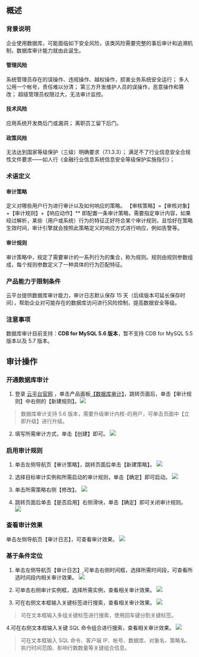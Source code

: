 ## 概述

### 背景说明

企业使用数据库，可能面临如下安全风险，该类风险需要完整的事后审计和追溯机制，数据库审计能力就由此诞生。

#### 管理风险
系统管理员存在的误操作、违规操作、越权操作，损害业务系统安全运行； 
多人公用一个帐号，责任难以分清；
第三方开发维护人员的误操作，恶意操作和篡改； 
超级管理员权限过大，无法审计监控。

#### 技术风险
应用系统开发商后门或漏洞； 
离职员工留下后门。

#### 政策风险 
无法达到国家等级保护（三级）明确要求（7.1.3.3）；
满足不了行业信息安全合规性文件要求——如人行《金融行业信息系统信息安全等级保护实施指引》；
### 术语定义

#### 审计策略
定义对哪些用户行为进行审计以及如何响应的策略。 【审核策略】=【审核对象】+【审计规则】+【响应动作】** 即配置一条审计策略，需要指定审计内容，如果经过解析，某些（用户或系统）行为的特征正好符合某个审计规则，且恰好在策略生效时间，审计引擎就会按照此策略定义的响应方式进行响应，例如告警等。

#### 审计规则
审计策略中，规定了需要审计的一系列行为的集合，称为规则。规则由规则参数组成，每个规则参数定义了一种具体的行为匹配特征。

### 产品能力于限制条件

云平台提供数据库审计能力，审计日志默认保存 15 天（后续版本可延长保存时间），帮助企业对可能存在的数据库访问进行风险控制，提高数据安全等级。

### 注意事项
数据库审计目前支持：**CDB for MySQL 5.6 版本**，暂不支持 CDB for MySQL 5.5 版本以及 5.7 版本。

## 审计操作
### 开通数据库审计
1. 登录 [云平台官网](http://tcecqpoc.fsphere.cn/) ，单击产品面板[【数据库审计】](http://console.tce.fsphere.cn/cda/)，跳转页面后，单击【审计规则】中右侧的【新建规则】。![](http://imgcache.tcecqpoc.fsphere.cn/image/mc.qcloudimg.com/static/img/bcb75c4926edc197835c27248e35a10f/image.png)
>数据库审计支持 5.6 版本，需要升级审计内核-的用户，可单击页面中【立即升级】进行升级。

2. 填写所需审计方式，单击【创建】即可。
![](http://imgcache.tcecqpoc.fsphere.cn/image/mc.qcloudimg.com/static/img/a4da9406bc2a2b15d48909210878fbcb/image.png)

### 启用审计规则
1. 单击左侧导航页【审计策略】，跳转页面后单击【新建策略】。
![](http://imgcache.tcecqpoc.fsphere.cn/image/mc.qcloudimg.com/static/img/fb6155b934252475ff80479450100668/image.png)

2. 选择目标审计实例和所需启动的审计规则，单击【确定】即可启动。
![](http://imgcache.tcecqpoc.fsphere.cn/image/mc.qcloudimg.com/static/img/1d0b00f0a7bad814fab23f992f50e2b0/image.png)

3. 单击所需策略右侧【修改】。
![](http://imgcache.tcecqpoc.fsphere.cn/image/mc.qcloudimg.com/static/img/21ffef85cc6952c77fecd9a66459fcbb/image.png)

4. 跳转页面后单击【是否启用】右侧滑块，单击【确定】即可关闭审计规则。
![](http://imgcache.tcecqpoc.fsphere.cn/image/mc.qcloudimg.com/static/img/8002909b8be1ea8da7e010d5b53e6b93/image.png) 

### 查看审计效果
单击左侧导航页【审计日志】，可查看审计效果。
![](http://imgcache.tcecqpoc.fsphere.cn/image/mc.qcloudimg.com/static/img/7cdb0a81b67e047b81f39536fedf0032/image.png)
 
### 基于条件定位
1. 单击左侧导航页【审计日志】,可单击右侧时间框，选择所需时间段，可查看所选时间段内相关审计效果。
![](http://imgcache.tcecqpoc.fsphere.cn/image/mc.qcloudimg.com/static/img/b51d1cd0b5211049be308f8394cc0dae/image.png)

2. 可单击右侧审计实例框，选择所需实例，查看相关审计效果。
![](http://imgcache.tcecqpoc.fsphere.cn/image/mc.qcloudimg.com/static/img/ac8147816ef52486e1457377a7ca9771/image.png)

3. 可在右侧文本框输入关键标签进行搜索，查看相关审计效果。
![](http://imgcache.tcecqpoc.fsphere.cn/image/mc.qcloudimg.com/static/img/34bb8b497a8ecbc0175e833bf8ea76be/image.png)
>可在文本框输入多组关键标签进行搜索，使用回车键分割关键标签。

4.可在右侧文本框输入关键 SQL 命令组合进行搜索，查看相关审计效果。
![](http://imgcache.tcecqpoc.fsphere.cn/image/mc.qcloudimg.com/static/img/3c7030fd7e799d27456e4bd8cf7da3aa/image.png)
>可在文本框输入 SQL 命令、客户端 IP、帐号、数据库、对象名、策略名、执行时间范围、影响行数数量等关键组合信息。
